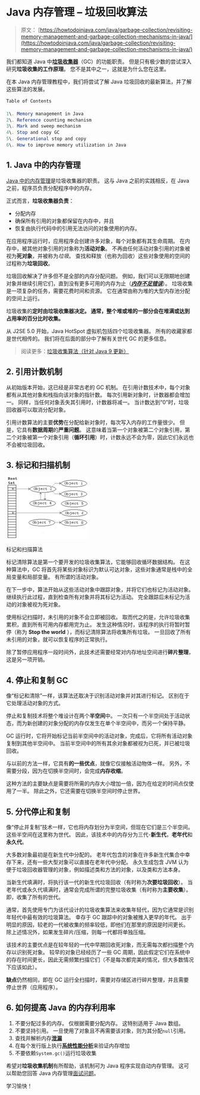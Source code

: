# Java 内存管理 – 垃圾回收算法

> 原文： [https://howtodoinjava.com/java/garbage-collection/revisiting-memory-management-and-garbage-collection-mechanisms-in-java/](https://howtodoinjava.com/java/garbage-collection/revisiting-memory-management-and-garbage-collection-mechanisms-in-java/)

我们都知道 Java 中[**垃圾收集器**](https://en.wikipedia.org/wiki/Garbage_collection_%28computer_science%29 "Garbage collector")（GC）的功能职责。 但是只有极少数的尝试深入研究**垃圾收集的工作原理**。 您不是其中之一，这就是为什么您在这里。

在本 Java 内存管理教程中，我们将尝试了解 Java 垃圾回收的最新算法，并了解这些算法的发展。

```java
Table of Contents

1\. Memory management in Java
2\. Reference counting mechanism
3\. Mark and sweep mechanism
4\. Stop and copy GC
5\. Generational stop and copy
6\. How to improve memory utilization in Java
```

## 1\. Java 中的内存管理

[Java 中的内存管理](http://www.oracle.com/technetwork/java/javase/memorymanagement-whitepaper-150215.pdf "java memory management")是垃圾收集器的职责。 这与 Java 之前的实践相反，在 Java 之前，程序员负责分配程序中的内存。

正式而言，**垃圾收集器负责**：

*   分配内存
*   确保所有引用的对象都保留在内存中，并且
*   恢复由执行代码中的引用无法访问的对象使用的内存。

在应用程序运行时，应用程序会创建许多对象，每个对象都有其生命周期。 在内存中，被其他对象引用的对象称为**活动对象**。 不再由任何活动对象引用的对象被视为**死对象**，并被称为*垃圾*。 查找和释放（也称为回收）这些对象使用的空间的过程称为**垃圾回收**。

垃圾回收解决了许多但不是全部的内存分配问题。 例如，我们可以无限期地创建对象并继续引用它们，直到没有更多可用的内存为止（[***内存不足错误***](https://en.wikipedia.org/wiki/Out_of_memory "Out of memory")）。 垃圾收集是一项复杂的任务，需要花费时间和资源。 它在通常由称为堆的大型内存池分配的空间上运行。

垃圾收集的**定时由垃圾收集器决定。 通常，整个堆或堆的一部分会在堆满或达到占用率的百分比时收集。**

从 J2SE 5.0 开始，Java HotSpot 虚拟机包括四个垃圾收集器。 所有的收藏家都是世代相传的。 我们将在后面的部分中了解有关世代 GC 的更多信息。

> 阅读更多：[垃圾收集算法（针对 Java 9 更新）](https://howtodoinjava.com/java/garbage-collection/all-garbage-collection-algorithms/)

## 2\. 引用计数机制

从初始版本开始，这已经是非常古老的 GC 机制。 在引用计数技术中，每个对象都有从其他对象和栈指向该对象的指针数。 每次引用新对象时，计数器都会增加一。 同样，当任何对象丢失其引用时，计数器将减一。 当计数达到“0”时，垃圾回收器可以取消分配对象。

引用计数算法的主要**优势**在分配给新对象时，每次写入内存的工作量很少。 但是，它具有**数据周期**的**严重问题**。 这意味着当第一个对象被第二个对象引用，第二个对象被第一个对象引用（**循环引用**）时，计数永远不会为零，因此它们永远也不会被垃圾回收。

## 3\. 标记和扫描机制

![Mark and sweep GC](img/7bbe71a5edb2ead4a13eab22b55a554b.png)

标记和扫描算法

标记清除算法是第一个要开发的垃圾收集算法，它能够回收循环数据结构。 在这种算法中，GC 将首先将某些对象标识为默认可达对象，这些对象通常是栈中的全局变量和局部变量。 有所谓的活动对象。

在下一步中，算法开始从这些活动对象中跟踪对象，并将它们也标记为活动对象。 继续执行此过程，直到检查所有对象并将其标记为活动。 完全跟踪后未标记为活动的对象被视为死对象。

使用标记扫描时，未引用的对象不会立即被回收。 取而代之的是，允许垃圾收集累积，直到所有可用内存都用完为止。 发生这种情况时，该程序的执行将暂时暂停（称为 **Stop the world** ），而标记清除算法将收集所有垃圾。 一旦回收了所有未引用的对象，就可以恢复程序的正常执行。

除了暂停应用程序一段时间外，此技术还需要经常对内存地址空间进行**碎片整理**，这是另一项开销。

## 4\. 停止和复制 GC

像“标记和清除”一样，该算法还取决于识别活动对象并对其进行标记。 区别在于它处​​理活动对象的方式。

停止和复制技术将整个堆设计在两个**半空间**中。 一次只有一个半空间处于活动状态，而为新创建的对象分配的内存仅发生在单个半空间中，而另一个保持平静。

GC 运行时，它将开始标记当前半空间中的活动对象，完成后，它将所有活动对象复制到其他半空间中。 当前半空间中的所有其余对象都被视为已死，并已被垃圾回收。

与以前的方法一样，它具有**的一些优点**，就像它仅接触活动物体一样。 另外，不需要分段，因为在切换半空间时，会完成**内存收缩**。

这种方法的主要缺点是需要将所需的内存大小增加一倍，因为在给定的时间点仅使用了一半。 除此之外，它还需要在切换半空间时停止世界。

## 5\. 分代停止和复制

像“停止并复制”技术一样，它也将内存划分为半空间，但现在它们是三个半空间。 这些半空间在这里称为世代。 因此，该技术中的内存分为三代-**新生代**，**老年代**和**永久代**。

大多数对象最初是在新生代中分配的。 老年代包含的对象在许多新生代集合中幸存下来，还有一些大型对象可以直接在老年代中分配。 永久生成包含 JVM 认为便于垃圾回收器管理的对象，例如描述类和方法的对象，以及类和方法本身。

当新生代填满时，将执行该一代的新生代垃圾回收（有时称为**次要垃圾回收**）。 当老年代或永久代填满时，通常会完成所谓的完整垃圾收集（有时称为**主要收集**）。 即，收集了所有的世代。

通常，首先使用专门为该代设计的垃圾收集算法来收集年轻代，因为它通常是识别年轻代中最有效的垃圾算法。 幸存于 GC 跟踪中的对象被推入更早的年代。 出于明显的原因，较老的一代被收集的频率较低，即他们在那里的原因是时间更长。 除上述情况外，如果发生碎片/压缩，则每一代都将单独压缩。

该技术的主要优点是在较年轻的一代中早期回收死对象，而无需每次都扫描整个内存以识别死对象。 较早的对象已经经历了一些 GC 周期，因此假定它们在系统中的存在时间更长，因此无需频繁扫描它们（不是每次都完美的情况，但大多数情况下应该如此）。

**缺点**仍然相同，即在 GC 运行全扫描时，需要对存储区进行碎片整理，并且需要停止世界（应用程序）。

## 6\. 如何提高 Java 的内存利用率

1.  不要分配过多的内存。 仅根据需要分配内存。 这特别适用于 Java 数组。
2.  不要坚持引用。 一旦使用了对象且不再需要该对象，则为其分配`null`引用。
3.  查找并解析内存[**泄漏**](https://en.wikipedia.org/wiki/Memory_leak "memory leaks")
4.  在每个发行版上执行[**系统性能分析**](https://en.wikipedia.org/wiki/Profiling_%28computer_programming%29 "profiling")来验证内存增加
5.  不要依赖`System.gc()`运行垃圾收集

希望对**垃圾收集机制**有所帮助，该机制可为 Java 程序实现自动内存管理。 这可以帮助您回答 Java 内存管理[面试问题](https://howtodoinjava.com/java-interview-questions/)。

学习愉快！